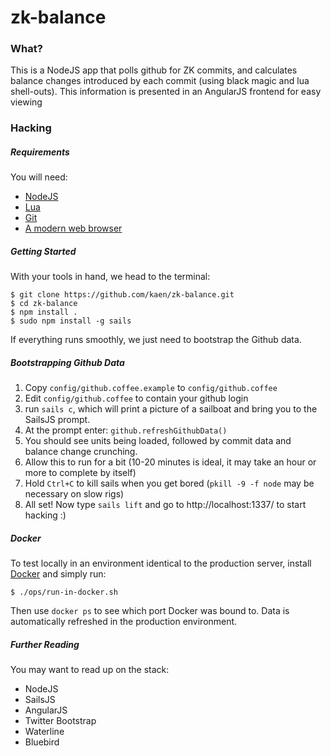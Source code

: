 # zk-balance

### What?

This is a NodeJS app that polls github for ZK commits, and calculates balance changes introduced by each commit (using black magic and lua shell-outs). This information is presented in an AngularJS frontend for easy viewing

### Hacking

##### Requirements

You will need:

  - [NodeJS](https://nodejs.org/download/)
  - [Lua](http://www.lua.org/download.html)
  - [Git](https://git-scm.com/downloads)
  - [A modern web browser](https://www.google.com/chrome/browser/desktop/)

##### Getting Started

With your tools in hand, we head to the terminal:

```
$ git clone https://github.com/kaen/zk-balance.git
$ cd zk-balance
$ npm install .
$ sudo npm install -g sails
```

If everything runs smoothly, we just need to bootstrap the Github data.

##### Bootstrapping Github Data

1. Copy `config/github.coffee.example` to `config/github.coffee`
2. Edit `config/github.coffee` to contain your github login
3. run `sails c`, which will print a picture of a sailboat and bring you to the SailsJS prompt.
4. At the prompt enter: `github.refreshGithubData()`
5. You should see units being loaded, followed by commit data and balance change crunching.
6. Allow this to run for a bit (10-20 minutes is ideal, it may take an hour or more to complete by itself)
7. Hold `Ctrl+C` to kill sails when you get bored (`pkill -9 -f node` may be necessary on slow rigs)
8. All set! Now type `sails lift` and go to http://localhost:1337/ to start hacking :)

##### Docker

To test locally in an environment identical to the production server, install [Docker](https://docs.docker.com/installation/) and simply run:

`$ ./ops/run-in-docker.sh`

Then use `docker ps` to see which port Docker was bound to. Data is automatically refreshed in the production environment.

##### Further Reading

You may want to read up on the stack:

- NodeJS
- SailsJS
- AngularJS
- Twitter Bootstrap
- Waterline
- Bluebird
